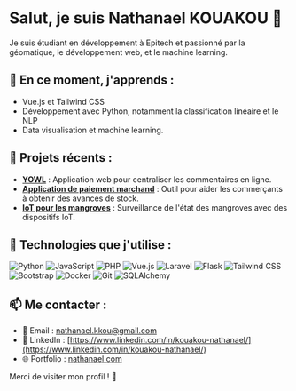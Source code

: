 # Salut, je suis Nathanael KOUAKOU 👋

Je suis étudiant en développement à Epitech et passionné par la géomatique, le développement web, et le machine learning.

## 🌱 En ce moment, j'apprends :
- Vue.js et Tailwind CSS
- Développement avec Python, notamment la classification linéaire et le NLP
- Data visualisation et machine learning.

## 🚀 Projets récents :
- **[YOWL](https://github.com/tonrepo/yowl)** : Application web pour centraliser les commentaires en ligne.
- **[Application de paiement marchand](https://github.com/yapka/application-paiement)** : Outil pour aider les commerçants à obtenir des avances de stock.
- **[IoT pour les mangroves](https://github.com/yapka/iot-mangroves)** : Surveillance de l'état des mangroves avec des dispositifs IoT.

## 🔧 Technologies que j'utilise :

![Python](https://img.shields.io/badge/Python-3776AB?style=for-the-badge&logo=python&logoColor=white)
![JavaScript](https://img.shields.io/badge/JavaScript-F7DF1C?style=for-the-badge&logo=javascript&logoColor=black)
![PHP](https://img.shields.io/badge/PHP-777BB4?style=for-the-badge&logo=php&logoColor=white)
![Vue.js](https://img.shields.io/badge/Vue.js-4FC08D?style=for-the-badge&logo=vue.js&logoColor=white)
![Laravel](https://img.shields.io/badge/Laravel-EF3C2F?style=for-the-badge&logo=laravel&logoColor=white)
![Flask](https://img.shields.io/badge/Flask-000000?style=for-the-badge&logo=flask&logoColor=white)
![Tailwind CSS](https://img.shields.io/badge/Tailwind%20CSS-06B6D4?style=for-the-badge&logo=tailwind-css&logoColor=white)
![Bootstrap](https://img.shields.io/badge/Bootstrap-563D7C?style=for-the-badge&logo=bootstrap&logoColor=white)
![Docker](https://img.shields.io/badge/Docker-2496ED?style=for-the-badge&logo=docker&logoColor=white)
![Git](https://img.shields.io/badge/Git-F05032?style=for-the-badge&logo=git&logoColor=white)
![SQLAlchemy](https://img.shields.io/badge/SQLAlchemy-4B8BBE?style=for-the-badge&logo=sqlalchemy&logoColor=white)

## 📫 Me contacter :
- 📧 Email : [nathanael.kkou@gmail.com](mailto:nathanael.kkou@gmail.com)
- 💼 LinkedIn : [https://www.linkedin.com/in/kouakou-nathanael/](https://www.linkedin.com/in/kouakou-nathanael/)
- 🌐 Portfolio : [nathanael.com](https://nathanaelkouakou.netlify.app/)

Merci de visiter mon profil ! 🚀
